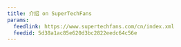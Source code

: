 ```yaml
---
title: 介绍 on SuperTechFans
params:
  feedlink: https://www.supertechfans.com/cn/index.xml
  feedid: 5d38a1ac85e620d3bc2822eedc64c56e
---
```


